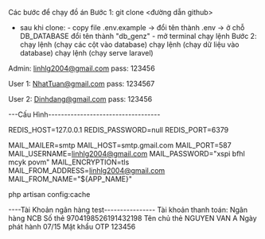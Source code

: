 Các bước để chạy đồ án
Bước 1: git clone <đường dẫn github>
* sau khi clone: - copy file .env.example -> đổi tên thành .env -> ở chỗ DB_DATABASE đổi tên thành "db_genz"
                 - mở terminal chạy lệnh <composer update>
Bước 2: chạy lệnh <php artisan migrate> (chạy các cột vào database)
        chạy lệnh <php artisan db:seed> (chạy dữ liệu vào database)
        chạy lệnh <php artisan serve> (chạy serve laravel)

Admin: linhlg2004@gmail.com 
pass: 123456

User 1: NhatTuan@gmail.com
pass: 1234567

User 2: Dinhdang@gmail.com
pass: 123456


---Cấu Hình-----------------------------------
<!-- env -->
REDIS_HOST=127.0.0.1
REDIS_PASSWORD=null
REDIS_PORT=6379

MAIL_MAILER=smtp
MAIL_HOST=smtp.gmail.com
MAIL_PORT=587
MAIL_USERNAME=linhlg2004@gmail.com
MAIL_PASSWORD="xspi bfhl mcyk povm"
MAIL_ENCRYPTION=tls
MAIL_FROM_ADDRESS=linhlg2004@gmail.com
MAIL_FROM_NAME="${APP_NAME}"

<!-- Chạy lại lệnh -->
php artisan config:cache

----Tài Khoản ngân hàng test----------------
Tài khoản thanh toán:
Ngân hàng	NCB
Số thẻ	9704198526191432198
Tên chủ thẻ	NGUYEN VAN A
Ngày phát hành	07/15
Mật khẩu OTP	123456

<!-- cmt -->

<!-- <div class="app__banner">
        <div class="grid wide">
            <div class="row sm-gutter app__banner-content">
                <div class="col l-8 m-12 c-12">
                    <div class="full-home-banners__main">
                        <div class="full-home-banners__main-inner">
                            @foreach($sliders as $key => $slider)
                            <a href="" class="full-home-banners__main-item {{$key == 0 ? 'active' : ''}}">
                                <img src="@php $img = asset($slider->img_path); echo $img @endphp" alt="">
                            </a>
                            @endforeach
                        </div>
                        <div class="full-home-banners__main-controls">
                            <i class="carosel-btn-left fa-solid fa-angle-left"></i>
                            <i class="carosel-btn-right fa-solid fa-angle-right"></i>
                        </div>
                    </div>
                </div>
            </div>
        </div>
    </div> -->
